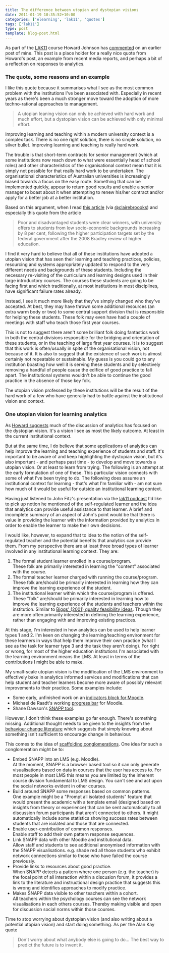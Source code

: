```yaml
---
title: The difference between utopian and dystopian visions
date: 2011-01-19 10:35:52+10:00
categories: ['elearning', 'lak11', 'quotes']
tags: ['lak11']
type: post
template: blog-post.html
---
```

As part of the [LAK11](http://learninganalytics.net/) course Howard Johnson has [commented](http://howardjohnson.edublogs.org/2011/01/18/lak11-utopian-and-dystopian-visions-of-analytics-its-a-question-of-validity/) on an earlier post of mine. This post is a place holder for a really nice quote from Howard's post, an example from recent media reports, and perhaps a bit of a reflection on responses to analytics.

### The quote, some reasons and an example

I like this quote because it summarises what I see as the most common problem with the institutions I've been associated with. Especially in recent years as there's been a much stronger move toward the adoption of more techno-rational approaches to management.

> A utopian leaning vision can only be achieved with hard work and much effort, but a dystopian vision can be achieved with only minimal effort.

Improving learning and teaching within a modern university context is a complex task. There is no one right solution, there is no simple solution, no silver bullet. Improving learning and teaching is really hard work.

The trouble is that short-term contracts for senior management (which at some institutions now reach down to what were essentially head of school roles) and other characteristics of the organisational context mean that it is simply not possible for that really hard work to be undertaken. The organisational characteristics of Australian universities is increasingly biased towards a focus on the easy route. Something that can be implemented quickly, appear to return good results and enable a senior manager to boast about it when attempting to renew his/her contract and/or apply for a better job at a better institution.

Based on this argument, when I read [this article](http://www.theage.com.au/national/education/tertiary-slump-to-sting-unis-20110117-19u12.html) (via [@clairebroooks](http://twitter.com/#!/clairebrooks)) and especially this quote from the article

> Poor and disadvantaged students were clear winners, with university offers to students from low socio-economic backgrounds increasing by 8 per cent, following the higher participation targets set by the federal government after the 2008 Bradley review of higher education.

I find it very hard to believe that all of these institutions have adopted a utopian vision that has seen their learning and teaching practices, policies, resourcing and systems appropriately updated to respond to the very different needs and backgrounds of these students. Including the necessary re-visiting of the curriculum and learning designs used in their large introductory courses. The courses these students are going to be facing first and which traditionally, at most institutions in most disciplines, have significant failure rates already.

Instead, I see it much more likely that they've simply changed who they've accepted. At best, they may have thrown some additional resources (an extra warm body or two) to some central support division that is responsible for helping these students. These folk may even have had a couple of meetings with staff who teach those first year courses.

This is not to suggest there aren't some brilliant folk doing fantastics work in both the central divisions responsible for the bridging and orientation of these students, or in the teaching of large first year courses. It is to suggest that this work is often/usually in spite of the organisational vision, not because of it. It is also to suggest that the existence of such work is almost certainly not repeatable or sustainable. My guess is you could go to any institution boasting how well it is serving these students and by selectively removing a handful of people cause the edifice of good practice to fall apart. The institutional systems wouldn't be able to continue the good practice in the absence of those key folk.

The utopian vision professed by these institutions will be the result of the hard work of a few who have generally had to battle against the institutional vision and context.

### One utopian vision for learning analytics

As [Howard suggests](http://howardjohnson.edublogs.org/2011/01/18/lak11-utopian-and-dystopian-visions-of-analytics-its-a-question-of-validity/) much of the discussion of analytics has focused on the dystopian vision. It's a vision I see as most the likely outcome. At least in the current institutional context.

But at the same time, I do believe that some applications of analytics can help improve the learning and teaching experience of students and staff. It's important to be aware of and keep highlighting the dystopian vision, but it's also important - and perhaps past time - to develop and move towards a utopian vision. Or at least to learn from trying. The following is an attempt at the early formulation of one of these. This particular vision connects with some of what I've been trying to do. The following does assume an institutional context for learning - that's what I'm familiar with - am not sure how much of it would be useful for outside an institutional learning context.

Having just listened to John Fitz's presentation via the [lak11 podcast](http://feeds.feedburner.com/lak11podcast) I'd like to pick up notion he mentioned of the self-regulated learner and the idea that analytics can provide useful assistance to that learner. A brief and incomplete summary of an aspect of John's point would be that there is value in providing the learner with the information provided by analytics in order to enable the learner to make their own decisions.

I would like, however, to expand that to idea to the notion of the self-regulated teacher and the potential benefits that analytics can provide them. From my perspective there are at least three broad types of learner involved in any institutional learning context. They are:

1. The formal student learner enrolled in a course/program.  
    These folk are primarily interested in learning the "content" associated with the course.
2. The formal teacher learner charged with running the course/program.  
    These folk are/should be primarily interested in learning how they can improve the learning experience of the student.
3. The institutional learner within which the course/program is offered.  
    These "folk" are/should be primarily interested in learning how to improve the learning experience of the students and teachers within the institution. Similar to [Biggs' (2001) quality feasibility ideas](/blog2/2010/05/13/more-thinking-about-the-alignment-project/). Though they are more often primarily interested in defining the learning experience, rather than engaging with and improving existing practices.

At this stage, I'm interested in how analytics can be used to help learner types 1 and 2. I'm keen on changing the learning/teaching environment for these learners in ways that help them improve their own practice (what I see as the task for learner type 3 and the task they aren't doing). For right or wrong, for most of the higher education institutions I'm associated with the learning environment means the LMS. At least in terms of the contributions I might be able to make.

My small-scale utopian vision is the modification of the LMS environment to effectively bake in analytics informed services and modifications that can help student and teacher learners become more aware of possibly relevant improvements to their practice. Some examples include:

- Some early, unfinished work on an [indicators block for Moodle](/blog2/2010/05/26/adding-multiple-visualisation-approaches-to-indicators-block/).
- Michael de Raadt's working [progress bar](http://www.sci.usq.edu.au/staff/deraadt/progressBar.html) for Moodle.
- Shane Dawson's [SNAPP tool](http://research.uow.edu.au/learningnetworks/seeing/snapp/index.html).

However, I don't think these examples go far enough. There's something missing. Additional thought needs to be given to the insights from the [behaviour change literature](/blog2/2010/04/14/identifying-and-designing-interventions-to-improve-lt-a-behaviour-change-framework/) which suggests that simply knowing about something isn't sufficient to encourage change in behaviour.

This comes to the idea of [scaffolding conglomerations](/blog2/2010/11/09/scaffolding-context-sensitive-conglomerations-v2-0/). One idea for such a conglomeration might be to:

- Embed SNAPP into an LMS (e.g. Moodle).  
    At the moment, SNAPP is a browser based tool so it can only generate visualisations based on data in courses that the user has access to. For most people in most LMS this means you are limited by the inherent course division fundamental to LMS design. You can't see and act upon the social networks evident in other courses.
- Build around SNAPP some responses based on common patterns.  
    One example might be a "Prompt all isolated students" feature that would present the academic with a template email (designed based on insights from theory or experience) that can be sent automatically to all discussion forum participants that aren't connected to others. It might automatically include some statistics showing success rates between students that are isolated and those that are connected.
- Enable user-contribution of common responses.  
    Enable staff to add their own pattern response sequences.
- Link SNAPP data with other Moodle and institutional data.  
    Allow staff and students to see additional anonymised information with the SNAPP visualisations. e.g. shade red all those students who exhibit network connections similar to those who have failed the course previously.
- Provide links to resources about good practice.  
    When SNAPP detects a pattern where one person (e.g. the teacher) is the focal point of all interaction within a discusion forum, it provides a link to the literature and instructional design practice that suggests this is wrong and identifies approaches to modify practice.
- Makes SNAPP data visible to other teachers within a cohort.  
    All teachers within the psychology courses can see the network visualisations in each others courses. Thereby making visible and open for discussion social norms within those courses.

Time to stop worrying about dystopian vision (and also writing about a potential utopian vision) and start doing something. As per the Alan Kay quote

> Don't worry about what anybody else is going to do… The best way to predict the future is to invent it.